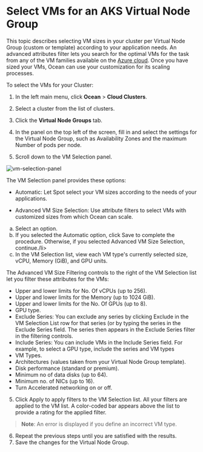 <meta name=“robots” content=“noindex”>

#  Select VMs for an AKS Virtual Node Group

This topic describes selecting VM sizes in your cluster per Virtual Node Group (custom or template) according to your application needs. An advanced attributes filter lets you search for the optimal VMs for the task from any of the VM families available on the [Azure cloud](https://learn.microsoft.com/en-us/azure/virtual-machines/sizes/overview?tabs=breakdownseries%2Cgeneralsizelist%2Ccomputesizelist%2Cmemorysizelist%2Cstoragesizelist%2Cgpusizelist%2Cfpgasizelist%2Chpcsizelist). Once you have sized your VMs, Ocean can use your customization for its scaling processes.

To select the VMs for your Cluster:

1. In the left main menu, click **Ocean** > **Cloud Clusters**.

2. Select a cluster from the list of clusters.

3. Click the  **Virtual Node Groups** tab.

4. In the panel on the top left of the screen, fill in and select the settings for the Virtual Node Group, such as Availability Zones and the maximum Number of pods per node.

5. Scroll down to the VM Selection panel.

![vm-selection-panel](https://github.com/spotinst/help/assets/159915991/ea743bc6-0a06-4fa9-a958-7b4410bc7bd3)

The VM Selection panel provides these options:

* Automatic: Let Spot select your VM sizes according to the needs of your applications.

* Advanced VM Size Selection: Use attribute filters to select VMs with customized sizes from which Ocean can scale.

 <ol style="list-style-type: lower-alpha;">
  <li>Select an option.</li>
  <li>If you selected the Automatic option, click Save to complete the procedure. Otherwise, if you selected Advanced VM Size Selection, continue./li>
  <li>In the VM Selection list, view each VM type's currently selected size, vCPU, Memory (GiB), and GPU units. </li>
 </ol>
 
 The Advanced VM Size Filtering controls to the right of the VM Selection list let you filter these attributes for the VMs:
     
  * Upper and lower limits for No. Of vCPUs (up to 256).
  * Upper and lower limits for the Memory (up to 1024 GiB).
  * Upper and lower limits for the No. Of GPUs (up to 8).
  * GPU type.
  * Exclude Series: You can exclude any series by clicking Exclude in the VM Selection List row for that series (or by typing the series in the Exclude Series field. The series then appears in the Exclude Series filter in the filtering controls.
  * Include Series: You can include VMs in the Include Series field. For example, to select a GPU type, include the series and VM types
  * VM Types.
  * Architectures (values taken from your Virtual Node Group template).
  * Disk performance (standard or premium).
  * Minimum no of data disks (up to 64).
  * Minimum no. of NICs (up to 16).
  * Turn Accelerated networking on or off.


5. Click Apply to apply filters to the VM Selection list. All your filters are applied to the VM list. A color-coded bar appears above the list to provide a rating for the applied filter.

>**Note**: An error is displayed if you define an incorrect VM type.

6. Repeat the previous steps until you are satisfied with the results.
7. Save the changes for the Virtual Node Group.



